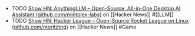 - TODO [Show HN: AnythingLLM – Open-Source, All-in-One Desktop AI Assistant (github.com/mintplex-labs)](https://news.ycombinator.com/item?id=41457633) on [[Hacker News]] #[[LLM]]
- TODO [Show HN: Hacker League – Open-Source Rocket League on Linux (github.com/moritztng)](https://news.ycombinator.com/item?id=41456411) on [[Hacker News]] #Game